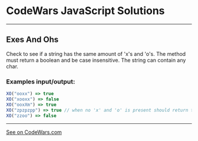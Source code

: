 # CodeWars JavaScript Solutions

---

## Exes And Ohs

Check to see if a string has the same amount of 'x's and 'o's. The method must return a boolean and be case insensitive. The string can contain any char.

### Examples input/output:

```javascript
XO("ooxx") => true
XO("xooxx") => false
XO("ooxXm") => true
XO("zpzpzpp") => true // when no 'x' and 'o' is present should return true
XO("zzoo") => false
```

---

[See on CodeWars.com](https://www.codewars.com/kata/55908aad6620c066bc00002a/train/javascript)
